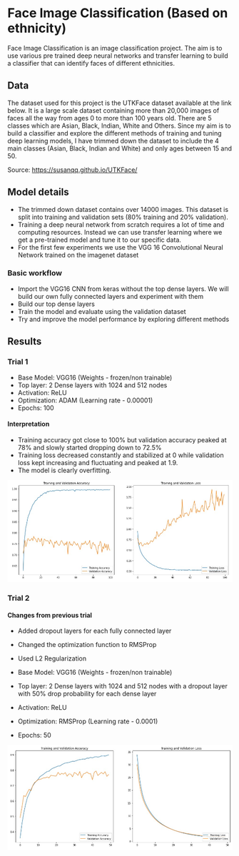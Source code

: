# Face Image Classification (Based on ethnicity)

Face Image Classification is an image classification project. The aim is to use various pre trained deep neural networks and transfer learning to build a classifier that can identify faces of different ethnicities.

## Data

The dataset used for this project is the UTKFace dataset available at the link below. It is a large scale dataset containing more than 20,000 images of faces all the way from ages 0 to more than 100 years old. There are 5 classes which are Asian, Black, Indian, White and Others. Since my aim is to build a classifier and explore the different methods of training and tuning deep learning models, I have trimmed down the dataset to include the 4 main classes (Asian, Black, Indian and White) and only ages between 15 and 50.

Source: https://susanqq.github.io/UTKFace/


## Model details

- The trimmed down dataset contains over 14000 images. This dataset is split into training and validation sets (80% training and 20% validation).
- Training a deep neural network from scratch requires a lot of time and computing resources. Instead we can use transfer learning where we get a pre-trained model and tune it to our specific data.
- For the first few experiments we use the VGG 16 Convolutional Neural Network trained on the imagenet dataset

### Basic workflow

- Import the VGG16 CNN from keras without the top dense layers. We will build our own fully connected layers and experiment with them
- Build our top dense layers
- Train the model and evaluate using the validation dataset
- Try and improve the model performance by exploring different methods


## Results

### Trial 1

- Base Model: VGG16 (Weights - frozen/non trainable)
- Top layer: 2 Dense layers with 1024 and 512 nodes
- Activation: ReLU
- Optimization: ADAM (Learning rate - 0.00001)
- Epochs: 100

#### Interpretation
- Training accuracy got close to 100% but validation accuracy peaked at 78% and slowly started dropping down to 72.5%
- Training loss decreased constantly and stabilized at 0 while validation loss kept increasing and fluctuating and peaked at 1.9.
- The model is clearly overfitting.


<p align = "center">
<img src="images/trial_1.jpg" width = "800">
</p>

### Trial 2

#### Changes from previous trial
- Added dropout layers for each fully connected layer
- Changed the optimization function to RMSProp
- Used L2 Regularization<br>

- Base Model: VGG16 (Weights - frozen/non trainable)
- Top layer: 2 Dense layers with 1024 and 512 nodes with a dropout layer with 50% drop probability for each dense layer
- Activation: ReLU
- Optimization: RMSProp (Learning rate - 0.0001)
- Epochs: 50

<p align = "center">
<img src="images/trial_2.jpg" width = "800">
</p>
